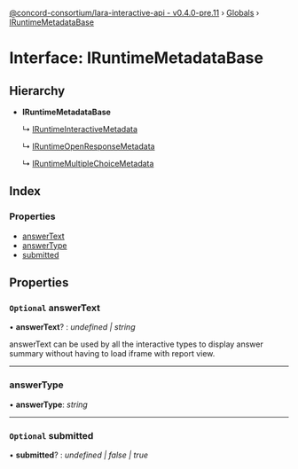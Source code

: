 [@concord-consortium/lara-interactive-api - v0.4.0-pre.11](../README.md) › [Globals](../globals.md) › [IRuntimeMetadataBase](iruntimemetadatabase.md)

# Interface: IRuntimeMetadataBase

## Hierarchy

* **IRuntimeMetadataBase**

  ↳ [IRuntimeInteractiveMetadata](iruntimeinteractivemetadata.md)

  ↳ [IRuntimeOpenResponseMetadata](iruntimeopenresponsemetadata.md)

  ↳ [IRuntimeMultipleChoiceMetadata](iruntimemultiplechoicemetadata.md)

## Index

### Properties

* [answerText](iruntimemetadatabase.md#optional-answertext)
* [answerType](iruntimemetadatabase.md#answertype)
* [submitted](iruntimemetadatabase.md#optional-submitted)

## Properties

### `Optional` answerText

• **answerText**? : *undefined | string*

answerText can be used by all the interactive types to display answer summary without having to load iframe
with report view.

___

###  answerType

• **answerType**: *string*

___

### `Optional` submitted

• **submitted**? : *undefined | false | true*
